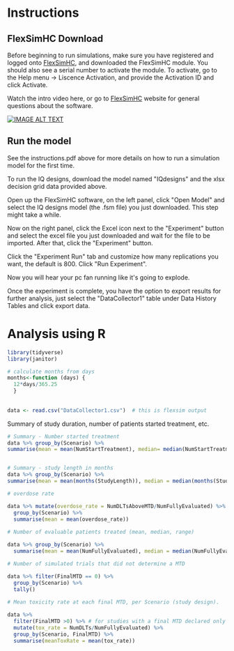 # Instructions

## FlexSimHC Download

Before beginning to run simulations, make sure you have registered and logged onto [FlexSimHC](https://flexsim.com/clinical-trials), and downloaded the FlexSimHC module. You should also see a serial number to activate the module. To activate, go to the Help menu -> Liscence Activation, and provide the Activation ID and click Activate. 

Watch the intro video here, or go to [FlexSimHC](https://flexsim.com/clinical-trials) website for general questions about the software.

[![IMAGE ALT TEXT](http://img.youtube.com/vi/oAgYD6WnWis/0.jpg)](https://www.youtube.com/watch?v=oAgYD6WnWis "Video Title")


## Run the model

See the instructions.pdf above for more details on how to run a simulation model for the first time. 

To run the IQ designs, download the model named "IQdesigns" and the xlsx decision grid data provided above. 

Open up the FlexSimHC software, on the left panel, click "Open Model" and select the IQ designs model (the .fsm file) you just downloaded. This step might take a while.

Now on the right panel, click the Excel icon next to the "Experiment" button and select the excel file you just downloaded and wait for the file to be imported. After that, click the "Experiment" button. 

Click the "Experiment Run" tab and customize how many replications you want, the default is 800. Click "Run Experiment". 

Now you will hear your pc fan running like it's going to explode. 

Once the experiment is complete, you have the option to export results for further analysis, just select the "DataCollector1" table under Data History Tables and click export data. 

# Analysis using R


```R
library(tidyverse)
library(janitor)

# calculate months from days
months<-function (days) {
  12*days/365.25
  }
  
  
data <- read.csv("DataCollector1.csv")  # this is flexsim output


```

Summary of study duration, number of patients started treatment, etc. 
```R
# Summary - Number started treatment
data %>% group_by(Scenario) %>% 
summarise(mean = mean(NumStartTreatment), median= median(NumStartTreatment), range = range(NumStartTreatment))  # N started treatmetn at each design


# Summary - study length in months
data %>% group_by(Scenario) %>% 
summarise(mean = mean(months(StudyLength)), median = median(months(StudyLength)), range = range(months(StudyLength)))  # Study length in months.

# overdose rate

data %>% mutate(overdose_rate = NumDLTsAboveMTD/NumFullyEvaluated) %>% 
  group_by(Scenario) %>% 
  summarise(mean = mean(overdose_rate))
  
# Number of evaluable patients treated (mean, median, range)

data %>% group_by(Scenario) %>% 
  summarise(mean = mean(NumFullyEvaluated), median = median(NumFullyEvaluated), range = range(NumFullyEvaluated))

# Number of simulated trials that did not determine a MTD

data %>% filter(FinalMTD == 0) %>% 
  group_by(Scenario) %>% 
  tally()
  
# Mean toxicity rate at each final MTD, per Scenario (study design).

data %>% 
  filter(FinalMTD >0) %>% # for studies with a final MTD declared only
  mutate(tox_rate = NumDLTs/NumFullyEvaluated) %>% 
  group_by(Scenario, FinalMTD) %>% 
  summarise(meanToxRate = mean(tox_rate))
  
  
```









